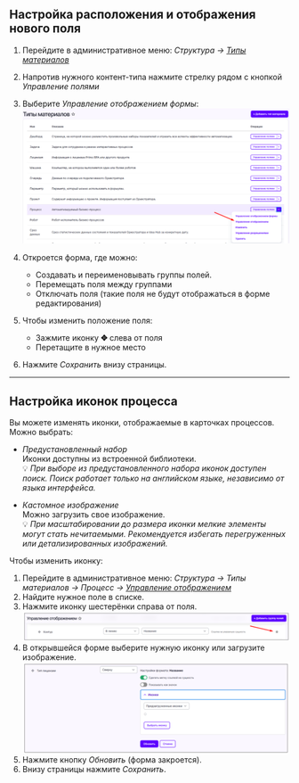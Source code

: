 ## Настройка расположения и отображения нового поля

1. Перейдите в административное меню: *Структура → [Типы материалов](http://tw.ih.primo-rpa.ru/admin/structure/types)*  
2. Напротив нужного контент-типа нажмите стрелку рядом с кнопкой _Управление полями_
3. Выберите _Управление отображением формы_:
 ![image.png](/.attachments/image-3eaf55c6-802e-492b-99bd-83b08e6fd265.png)
4. Откроется форма, где можно:  
   * Создавать и переименовывать группы полей. 
   * Перемещать поля между группами  
   * Отключать поля (такие поля не будут отображаться в форме редактирования)

5. Чтобы изменить положение поля:

   * Зажмите иконку **✥** слева от поля  
   * Перетащите в нужное место
 
6. Нажмите _Сохранить_ внизу страницы.  

---

## Настройка иконок процесса

Вы можете изменять иконки, отображаемые в карточках процессов. 
Можно выбрать: 
* _Предустановленный набор_  
  Иконки доступны из встроенной библиотеки.  
  💡 *При выборе из предустановленного набора иконок доступен поиск. Поиск работает только на английском языке, независимо от языка интерфейса.*  
  
* _Кастомное изображение_   
   Можно загрузить свое изображение.  
  💡 _При масштабировании до размера иконки мелкие элементы могут стать нечитаемыми. Рекомендуется избегать перегруженных или детализированных изображений._

Чтобы изменить иконку: 

1. Перейдите в административное меню: *Структура → Типы материалов → Процесс → [Управление отображением](http://tw.ih.primo-rpa.ru/admin/structure/types/manage/process/display)*
2. Найдите нужное поле в списке.  
3. Нажмите иконку шестерёнки справа от поля.  
![image.png](/.attachments/image-a193f0f6-c42a-40d9-b770-2096f59d0982.png)
4. В открывшейся форме выберите нужную иконку или загрузите изображение.  
![image.png](/.attachments/image-1e366316-d34e-4bcc-9e70-0a494300adb7.png)
5. Нажмите кнопку *Обновить* (форма закроется).  
6. Внизу страницы нажмите *Сохранить*.

